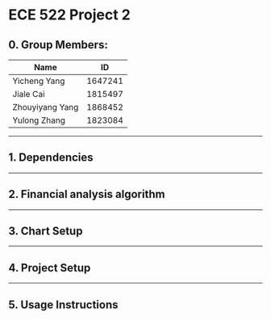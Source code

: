# ECE 522 Project 2

## 0. Group Members: 
| Name      | ID      |
| ------------- | ------------- |
| Yicheng Yang | 1647241 |
| Jiale Cai | 1815497 |
| Zhouyiyang Yang | 1868452 |
| Yulong Zhang | 1823084 |
___

## 1. Dependencies
---
## 2. Financial analysis algorithm
---
## 3. Chart Setup
---
## 4. Project Setup
---
## 5. Usage Instructions